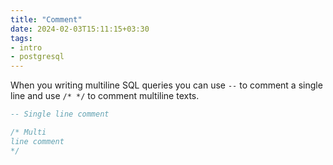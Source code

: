 ```yaml
---
title: "Comment"
date: 2024-02-03T15:11:15+03:30
tags:
- intro
- postgresql
---
```

When you writing multiline SQL queries you can use `--` to comment a single line and 
use `/* */` to comment multiline texts.
```sql
-- Single line comment

/* Multi
line comment
*/
```
